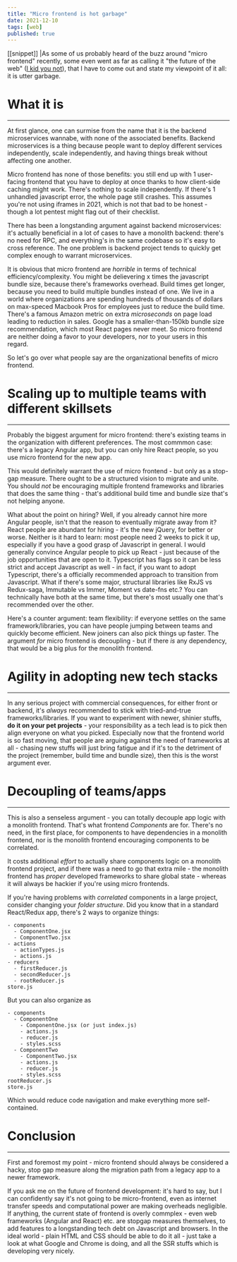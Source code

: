 ```yaml
---
title: "Micro frontend is hot garbage"
date: 2021-12-10
tags: [web]
published: true
---
```


[[snippet]]
|As some of us probably heard of the buzz around "micro frontend" recently, some even went as far as calling it "the future of the web" ([I kid you not](https://www.sitepoint.com/micro-frontend-architecture-benefits/)), that I have to come out and state my viewpoint of it all: it is utter garbage.

# What it is
---

At first glance, one can surmise from the name that it is the backend microservices wannabe, with none of the associated benefits. Backend microservices is a thing because people want to deploy different services independently, scale independently, and having things break without affecting one another.

Micro frontend has none of those benefits: you still end up with 1 user-facing frontend that you have to deploy at once thanks to how client-side caching might work. There's nothing to scale independently. If there's 1 unhandled javascript error, the whole page still crashes. This assumes you're not using iframes in 2021, which is not that bad to be honest - though a lot pentest might flag out of their checklist.

There has been a longstanding argument against backend microservices: it's actually beneficial in a lot of cases to have a monolith backend: there's no need for RPC, and everything's in the same codebase so it's easy to cross reference. The one problem is backend project tends to quickly get complex enough to warrant microservices.

It is obvious that micro frontend are *horrible* in terms of technical efficiency/complexity. You might be delievering x times the javascript bundle size, because there's frameworks overhead. Build times get longer, because you need to build multiple bundles instead of one. We live in a world where organizations are spending hundreds of thousands of dollars on max-speced Macbook Pros for employees just to reduce the build time. There's a famous Amazon metric on extra *microseconds* on page load leading to reduction in sales. Google has a smaller-than-150kb bundle size recommendation, which most React pages never meet. So micro frontend are neither doing a favor to your developers, nor to your users in this regard.

So let's go over what people say are the organizational benefits of micro frontend.

# Scaling up to multiple teams with different skillsets
---
Probably the biggest argument for micro frontend: there's existing teams in the organization with different preferences. The most commmon case: there's a legacy Angular app, but you can only hire React people, so you use micro frontend for the new app.

This would definitely warrant the use of micro frontend - but only as a stop-gap measure. There ought to be a structured vision to migrate and unite. You should *not* be encouraging multiple frontend frameworks and libraries that does the same thing - that's additional build time and bundle size that's not helping anyone.

What about the point on hiring? Well, if you already cannot hire more Angular people, isn't that the reason to eventually migrate away from it? React people are abundant for hiring - it's the new jQuery, for better or worse. Neither is it hard to learn: most people need 2 weeks to pick it up, especially if you have a good grasp of Javascript in general. I would generally convince Angular people to pick up React - just because of the job opportunities that are open to it. Typescript has flags so it can be less strict and accept Javascript as well - in fact, if you want to adopt Typescript, there's a officially recommended approach to transition from Javascript. What if there's some major, structural libraries like RxJS vs Redux-saga, Immutable vs Immer, Moment vs date-fns etc.? You can technically have both at the same time, but there's most usually one that's recommended over the other.

Here's a counter argument: team flexibility: if everyone settles on the same framework/libraries, you can have people jumping between teams and quickly become efficient. New joiners can also pick things up faster. The argument *for* micro frontend is decoupling - but if there *is* any dependency, that would be a big plus for the monolith frontend.

# Agility in adopting new tech stacks
---
In any serious project with commercial consequences, for either front or backend, it's *always* recommended to stick with tried-and-true frameworks/libraries. If you want to experiment with newer, shinier stuffs, **do it on your pet projects** - your responsibility as a tech lead is to pick then align everyone on what you picked. Especially now that the frontend world is so fast moving, that people are arguing against the need of frameworks at all - chasing new stuffs will just bring fatigue and if it's to the detriment of the project (remember, build time and bundle size), then this is the worst argument ever.

# Decoupling of teams/apps
---
This is also a senseless argument - you can totally decouple app logic with a monolith frontend. That's what frontend *Components* are for. There's no need, in the first place, for components to have dependencies in a monolith frontend, nor is the monolith frontend encouraging components to be correlated.

It costs additional *effort* to actually share components logic on a monolith frontend project, and if there was a need to go that extra mile - the monolith frontend has *proper* developed frameworks to share global state - whereas it will always be hackier if you're using micro frontends.

If you're having problems with *correlated* components in a large project, consider changing your *folder structure*. Did you know that in a standard React/Redux app, there's 2 ways to organize things:

```
- components
  - ComponentOne.jsx
  - ComponentTwo.jsx
- actions
  - actionTypes.js
  - actions.js
- reducers
  - firstReducer.js
  - secondReducer.js
  - rootReducer.js
store.js
```

But you can also organize as
```
- components
  - ComponentOne
    - ComponentOne.jsx (or just index.js)
    - actions.js
    - reducer.js
    - styles.scss
  - ComponentTwo
    - ComponentTwo.jsx
    - actions.js
    - reducer.js
    - styles.scss
rootReducer.js
store.js
```

Which would reduce code navigation and make everything more self-contained.

# Conclusion
---

First and foremost my point - micro frontend should always be considered a hacky, stop gap measure along the migration path from a legacy app to a newer framework.

If you ask me on the future of frontend development: it's hard to say, but I can confidently say it's not going to be micro-frontend, even as internet transfer speeds and computational power are making overheads negligible. If anything, the current state of frontend is overly commplex - even web frameworks (Angular and React) etc. are stopgap measures themselves, to add features to a longstanding tech debt on Javascript and browsers. In the ideal world - plain HTML and CSS should be able to do it all - just take a look at what Google and Chrome is doing, and all the SSR stuffs which is developing very nicely.